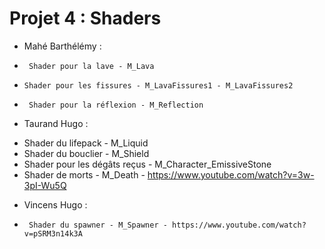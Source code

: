 # Projet 4 : Shaders

- Mahé Barthélémy : 
*      Shader pour la lave - M_Lava
*     Shader pour les fissures - M_LavaFissures1 - M_LavaFissures2
*      Shader pour la réflexion - M_Reflection

- Taurand Hugo : 
 *    Shader du lifepack - M_Liquid
 *    Shader du bouclier - M_Shield
 *    Shader pour les dégâts reçus - M_Character_EmissiveStone
 *    Shader de morts - M_Death - https://www.youtube.com/watch?v=3w-3pI-Wu5Q

- Vincens Hugo :
*      Shader du spawner - M_Spawner - https://www.youtube.com/watch?v=pSRM3n14k3A
